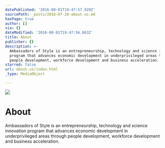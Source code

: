 ```yaml
---
datePublished: '2016-08-01T19:47:57.929Z'
sourcePath: _posts/2016-07-28-about-us.md
hasPage: true
author: []
via: {}
dateModified: '2016-08-01T19:47:56.863Z'
title: About
publisher: {}
description: >-
  Ambassadors of Style is an entrepreneurship, technology and science innovation
  program that advances economic development in underprivileged areas through
  people development, workforce development and business acceleration.
starred: false
url: about-us/index.html
_type: MediaObject

---
```

![](https://the-grid-user-content.s3-us-west-2.amazonaws.com/dd793f82-0664-460e-87eb-5795a82cf4d2.jpg)

# About

Ambassadors of Style is an entrepreneurship, technology and science innovation program that advances economic development in underprivileged areas through people development, workforce development and business acceleration.